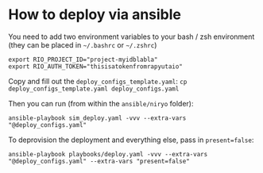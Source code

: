 # How to deploy via ansible

You need to add two environment variables to your bash / zsh environment (they can be placed in `~/.bashrc` or `~/.zshrc`)

```
export RIO_PROJECT_ID="project-myidblabla"
export RIO_AUTH_TOKEN="thisisatokenfromrapyutaio"
```

Copy and fill out the `deploy_configs_template.yaml`: `cp deploy_configs_template.yaml deploy_configs.yaml`

Then you can run (from within the `ansible/niryo` folder):

`ansible-playbook sim_deploy.yaml -vvv --extra-vars "@deploy_configs.yaml"`

To deprovision the deployment and everything else, pass in `present=false`:

`ansible-playbook playbooks/deploy.yaml -vvv --extra-vars "@deploy_configs.yaml" --extra-vars "present=false"`
